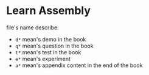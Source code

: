# Learn Assembly


file's name describe:

* `d*` mean's demo in the book
* `q*` mean's question in the book
* `t*` mean's test in the book
* `e*` mean's experiment
* `a*` mean's appendix content in the end of the book



